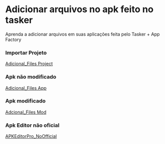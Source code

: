 # Adicionar arquivos no apk feito no tasker
Aprenda a adicionar arquivos em suas aplicações feita pelo Tasker + App Factory

### Importar Projeto
[Adicional_Files Project](https://taskernet.com/shares/?user=AS35m8nXHtAHUb3g429CktIgI9aKlA1%2FEglWKHxy0IyPwx0q7aeQMBH2ekF4AG%2F7FRqn58T5R5q3qrGmIPwa&id=Project%3AAdicional+Files)

### Apk não modificado
[Adicional_Files App](https://github.com/GlitchYou/adicional-files-in-apk/blob/main/Adicional_Files.apk?raw=true)

### Apk modificado
[Adcional_Files Mod](https://github.com/GlitchYou/adicional-files-in-apk/blob/main/Adicional_Files_Mod.apk?raw=true)

### Apk Editor não oficial
[APKEditorPro_NoOfficial](https://github.com/GlitchYou/Construct3-to-apk/blob/main/APKEditorPro_NoOfficial.apk?raw=true)
